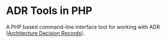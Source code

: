 # ADR Tools in PHP

A PHP based command-line interface tool for working with ADR ([Architecture Decision Records](http://thinkrelevance.com/blog/2011/11/15/documenting-architecture-decisions)).